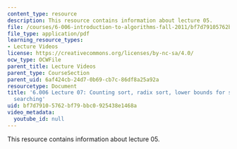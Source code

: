 ```yaml
---
content_type: resource
description: This resource contains information about lecture 05.
file: /courses/6-006-introduction-to-algorithms-fall-2011/bf7d79105762bf79bbc0925438e1468a_MIT6_006F11_lec07.pdf
file_type: application/pdf
learning_resource_types:
- Lecture Videos
license: https://creativecommons.org/licenses/by-nc-sa/4.0/
ocw_type: OCWFile
parent_title: Lecture Videos
parent_type: CourseSection
parent_uid: 6af424cb-24d7-0b69-cb7c-86df8a25a92a
resourcetype: Document
title: '6.006 Lecture 07: Counting sort, radix sort, lower bounds for sorting and
  searching'
uid: bf7d7910-5762-bf79-bbc0-925438e1468a
video_metadata:
  youtube_id: null
---
```

This resource contains information about lecture 05.